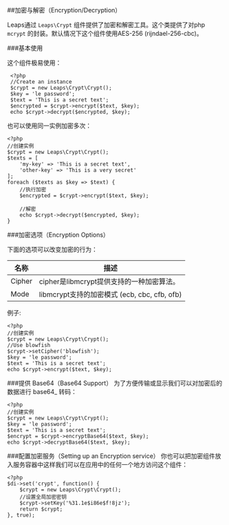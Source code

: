 ##加密与解密（Encryption/Decryption）

Leaps通过 `Leaps\Crypt` 组件提供了加密和解密工具。这个类提供了对php `mcrypt` 的封装。默认情况下这个组件使用AES-256 (rijndael-256-cbc)。

###基本使用

这个组件极易使用：

     <?php
     //Create an instance
     $crypt = new Leaps\Crypt\Crypt();
     $key = 'le password';
     $text = 'This is a secret text';
     $encrypted = $crypt->encrypt($text, $key);
     echo $crypt->decrypt($encrypted, $key);

也可以使用同一实例加密多次：

    <?php
    //创建实例
    $crypt = new Leaps\Crypt\Crypt();
    $texts = [
    	'my-key' => 'This is a secret text',
    	'other-key' => 'This is a very secret'
    ];
    foreach ($texts as $key => $text) {
    	//执行加密
    	$encrypted = $crypt->encrypt($text, $key);
    
    	//解密
    	echo $crypt->decrypt($encrypted, $key);
    }

###加密选项（Encryption Options）

下面的选项可以改变加密的行为：

| 名称  | 描述 |
| ------------- | ------------- |
| Cipher  | cipher是libmcrypt提供支持的一种加密算法。  |
| Mode  | libmcrypt支持的加密模式 (ecb, cbc, cfb, ofb)  |

例子:

    <?php
    //创建实例
    $crypt = new Leaps\Crypt\Crypt();
    //Use blowfish
    $crypt->setCipher('blowfish');
    $key = 'le password';
    $text = 'This is a secret text';
    echo $crypt->encrypt($text, $key);

###提供 Base64（Base64 Support）
为了方便传输或显示我们可以对加密后的数据进行 base64_ 转码：

    <?php
    //创建实例
    $crypt = new Leaps\Crypt\Crypt();
    $key = 'le password';
    $text = 'This is a secret text';
    $encrypt = $crypt->encryptBase64($text, $key);
    echo $crypt->decryptBase64($text, $key);

###配置加密服务（Setting up an Encryption service）
你也可以把加密组件放入服务容器中这样我们可以在应用中的任何一个地方访问这个组件：

    <?php
    $di->set('crypt', function() {
        $crypt = new Leaps\Crypt\Crypt();
        //设置全局加密密钥
        $crypt->setKey('%31.1e$i86e$f!8jz');
        return $crypt;
    }, true);